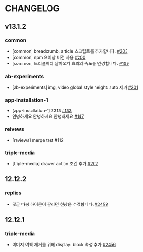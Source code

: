 # CHANGELOG

## v13.1.2

### common

- [common] breadcrumb, article 스크립트를 추가합니다. [#203](https://github.com/jaehyeon48/github-actions-test/pull/203)
- [common] npm 9 이상 버전 사용 [#200](https://github.com/jaehyeon48/github-actions-test/pull/200)
- [common] 트리플헤더 날아오기 효과의 속도를 변경합니다. [#199](https://github.com/jaehyeon48/github-actions-test/pull/199)

### ab-experiments

- [ab-experiments] img, video global style height: auto 제거 [#201](https://github.com/jaehyeon48/github-actions-test/pull/201)

### app-installation-1

- [app-installation-1] 2313 [#133](https://github.com/jaehyeon48/github-actions-test/pull/133)
- 안녕하세요 안녕하세요 안녕하세요 [#147](https://github.com/jaehyeon48/github-actions-test/pull/147)

### reivews

- [reviews] merge test [#112](https://github.com/jaehyeon48/github-actions-test/pull/112)

### triple-media

- [triple-media] drawer action 조건 추가 [#202](https://github.com/jaehyeon48/github-actions-test/pull/202)

## 12.12.2

### replies

- 댓글 따봉 아이콘이 짤리던 현상을 수정합니다. [#2458](https://github.com/titicacadev/triple-frontend/pull/2458)

## 12.12.1

### triple-media

- 이미지 여백 제거를 위해 display: block 속성 추가 [#2456](https://github.com/titicacadev/triple-frontend/pull/2456)
